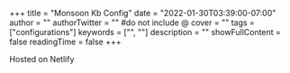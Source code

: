 +++
title = "Monsoon Kb Config"
date = "2022-01-30T03:39:00-07:00"
author = ""
authorTwitter = "" #do not include @
cover = ""
tags = ["configurations"]
keywords = ["", ""]
description = ""
showFullContent = false
readingTime = false
+++

Hosted on Netlify